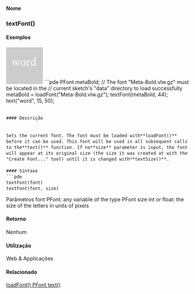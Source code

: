 
#### Nome
### textFont()

#### Exemplos
<img border="0" height="100" src="media/textFont_.gif" width="100"/>
```pde
PFont metaBold; 
// The font "Meta-Bold.vlw.gz" must be located in the 
// current sketch's "data" directory to load successfully 
metaBold = loadFont("Meta-Bold.vlw.gz"); 
textFont(metaBold, 44); 
text("word", 15, 50); 

```

#### Descrição

	
Sets the current font. The font must be loaded with**loadFont()** before it can be used. This font will be used in all subsequent calls to the**text()** function. If no**size** parameter is input, the font will appear at its original size (the size it was created at with the "Create Font..." tool) until it is changed with**textSize()**.

#### Sintaxe
```pde
textFont(font)
textFont(font, size)

```
Parâmetros
font
PFont: any variable of the type PFont
size
int or float: the size of the letters in units of pixels

#### Retorno

	
Nenhum

#### Utilização

	
Web & Applicações

#### Relacionado

[loadFont() ](loadFont_)
[PFont ](PFont)
[text() ](text_)
